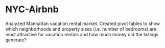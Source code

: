 # NYC-Airbnb
Analyzed Manhattan vacation rental market.
Created pivot tables to show which neighborhoods and property sizes (i.e. number of bedrooms) are most attractive for vacation rentals and how much money did the listings generate?
